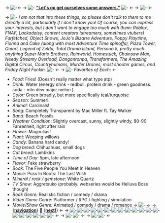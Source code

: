 -> ![-](https://files.catbox.moe/wkp4q4.gif)<-
-> ![-](https://files.catbox.moe/nh9dcf.gif) [**"Let's go get ourselves some answers."**](https://open.spotify.com/track/7qdaW0GN4jcAhZg3hSozrY?si=26761fef0f2445ec) ![-](https://files.catbox.moe/py1lt5.gif) <-
-> ![-](https://files.catbox.moe/9cq6mh.gif) <-

-> ![-](https://files.catbox.moe/rgdevl.gif) *I am not that into these things, so please don't talk to them to me directly a lot, particularly if I don't know you! Of course, you can express your interests, but I don't want to engage too much with them: Roblox, FNAF, Lackadaisy, content creators (streamers, sometimes vtubers) Farfetched, Object Shows, JoJo's Bizarre Adventure, Poppy Playtime, Fionna and Cake (along with most Adventure Time spinoffs), Pizza Tower, Omori, Legend of Zelda, Total Drama Island, Persona 5, pretty much anything Super Mario Brothers, Rainworld, Homestuck, Chainsaw Man, Needy Streamy Overload, Danganronpa, Transformers, The Amazing Digital Circus, Countryhumans, Murder Drones, most shooter games, and Friday Night Funkin.* ![-](https://files.catbox.moe/77xrh4.gif) <-
-> ![-](https://files.catbox.moe/xv9s3h.png) *Favorites of Each:* <-

- *Food:* Fries! (Doesn't really matter what type atp)
- *Drink:* Water (energy drink - redbull. protein drink - green goodness. soda - mtn dew major melon.)
- *Color:* Green broadly, but more specifically teal/turquoise 
- *Season:* Summer!
- *Animal:* Cardinals! 
- *Song*: Completely Transparent by Mac Miller ft. Tay Walker
- *Band:* Beach Fossils
- *Weather Condition*: Slightly overcast, sunny, slightly windy, 80-90 Fahrenheit, right after rain
- *Flower:* Magnolias!
- *Plant:* Weeping willows
- *Candy:* Banana hard candy!
- *Dog breed*: Chihuahuas, small dogs
- *Cat breed*: Lambkins
- *Time of Day*: 5pm, late afternoon
- *Flavor*: Fake strawberry
- *Book:* The Five People You Meet In Heaven
- *Movie:* Puss In Boots: The Last Wish
- *Mineral / rock / gemstone*: White Quartz
- *TV Show:* Aggretsuko (probably. webseries would be Helluva Boss though)
- *Book Genre:* Realistic fiction / comedy / drama 
- *Video Game Genre:* Platformer / RPG / fighting / simulation
- *Movie/Show Genre:* Animated / comedy / drama / romance
-> ![-](https://files.catbox.moe/cp0mtf.gif) <-
-> {[**navigation**](https://rentry.co/echofluffy)} 🐬 {[**next!**](https://rentry.co/royalowl)} <-
-> ![-](https://files.catbox.moe/wkoid7.gif)![-](https://files.catbox.moe/iaglvb.png)![-](https://files.catbox.moe/agb562.gif)![-](https://files.catbox.moe/a78fzp.png)![-](https://files.catbox.moe/5cuapx.gif)![-](https://files.catbox.moe/ku10ns.gif)![-](https://files.catbox.moe/7ubiep.gif)![-](https://files.catbox.moe/lp0als.png)![-](https://files.catbox.moe/2yu6cu.gif)![-](https://files.catbox.moe/7j4jdg.gif)![-](https://files.catbox.moe/savz5s.png)![-](https://files.catbox.moe/twu8dj.png)![-](https://files.catbox.moe/d72h8y.gif)![-](https://files.catbox.moe/kj1v8d.png)![-](https://files.catbox.moe/hsqq8t.gif)![-](https://files.catbox.moe/x2eksd.png)![-](https://files.catbox.moe/ulplws.gif)![-](https://files.catbox.moe/xdsp9v.gif)![-](https://files.catbox.moe/c2lzvh.png) <-
-> ![-](https://files.catbox.moe/yxr04k.gif)![-](https://files.catbox.moe/kh64xt.gif) <-
-> ![-](https://files.catbox.moe/ug511w.png)![-](https://files.catbox.moe/2ai5ff.png) <-